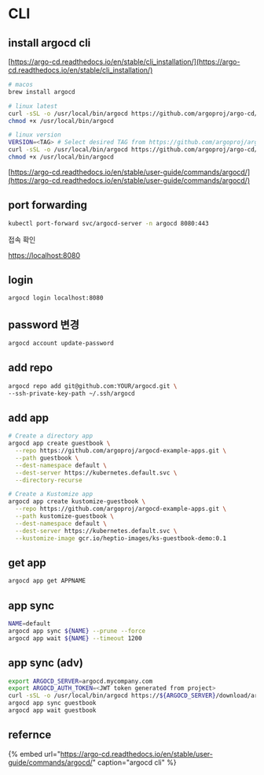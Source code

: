 # CLI

## install argocd cli

[https://argo-cd.readthedocs.io/en/stable/cli_installation/](https://argo-cd.readthedocs.io/en/stable/cli_installation/)

```sh
# macos
brew install argocd

# linux latest
curl -sSL -o /usr/local/bin/argocd https://github.com/argoproj/argo-cd/releases/latest/download/argocd-linux-amd64
chmod +x /usr/local/bin/argocd

# linux version
VERSION=<TAG> # Select desired TAG from https://github.com/argoproj/argo-cd/releases
curl -sSL -o /usr/local/bin/argocd https://github.com/argoproj/argo-cd/releases/download/$VERSION/argocd-linux-amd64
chmod +x /usr/local/bin/argocd
```

[https://argo-cd.readthedocs.io/en/stable/user-guide/commands/argocd/](https://argo-cd.readthedocs.io/en/stable/user-guide/commands/argocd/)

## port forwarding

```sh
kubectl port-forward svc/argocd-server -n argocd 8080:443
```

접속 확인

[https://localhost:8080](https://localhost:8080)

## login

```sh
argocd login localhost:8080
```

## password 변경

```sh
argocd account update-password
```

## add repo

```sh
argocd repo add git@github.com:YOUR/argocd.git \
--ssh-private-key-path ~/.ssh/argocd
```

## add app

```sh
# Create a directory app
argocd app create guestbook \
  --repo https://github.com/argoproj/argocd-example-apps.git \
  --path guestbook \
  --dest-namespace default \
  --dest-server https://kubernetes.default.svc \
  --directory-recurse

# Create a Kustomize app
argocd app create kustomize-guestbook \
  --repo https://github.com/argoproj/argocd-example-apps.git \
  --path kustomize-guestbook \
  --dest-namespace default \
  --dest-server https://kubernetes.default.svc \
  --kustomize-image gcr.io/heptio-images/ks-guestbook-demo:0.1
```

## get app

```sh
argocd app get APPNAME
```

## app sync

```sh
NAME=default
argocd app sync ${NAME} --prune --force
argocd app wait ${NAME} --timeout 1200
```

## app sync (adv)

```sh
export ARGOCD_SERVER=argocd.mycompany.com
export ARGOCD_AUTH_TOKEN=<JWT token generated from project>
curl -sSL -o /usr/local/bin/argocd https://${ARGOCD_SERVER}/download/argocd-linux-amd64
argocd app sync guestbook
argocd app wait guestbook
```

## refernce

{% embed url="https://argo-cd.readthedocs.io/en/stable/user-guide/commands/argocd/" caption="argocd cli" %}
